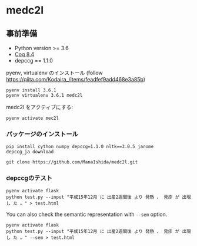 # medc2l

## 事前準備
- Python version >= 3.6
- [Coq 8.4](https://github.com/verypluming/flask_sts/tree/master/ccg2lambda/install_coq.md)
- depccg == 1.1.0

pyenv, virtualenv のインストール (follow https://qiita.com/Kodaira_/items/feadfef9add468e3a85b)
```
pyenv install 3.6.1
pyenv virtualenv 3.6.1 medc2l
```

medc2l をアクティブにする:
```
pyenv activate mec2l
```

### パッケージのインストール
```
pip install cython numpy depccg=1.1.0 nltk==3.0.5 janome
depccg_ja download
```
```
git clone https://github.com/ManaIshida/medc2l.git
```

### depccgのテスト
```
pyenv activate flask
python test.py --input "平成15年12月 に 出産2週間後 より 発熱 、 発疹 が 出現 し た 。" > test.html
```

You can also check the semantic representation with `--sem` option.
```
pyenv activate flask
python test.py --input "平成15年12月 に 出産2週間後 より 発熱 、 発疹 が 出現 し た 。" --sem > test.html
```
